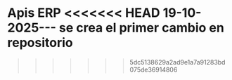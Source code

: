 Apis ERP
<<<<<<< HEAD
19-10-2025--- se crea el primer cambio en repositorio
=======
>>>>>>> 5dc5138629a2ad9e1a7a91283bd075de36914806
